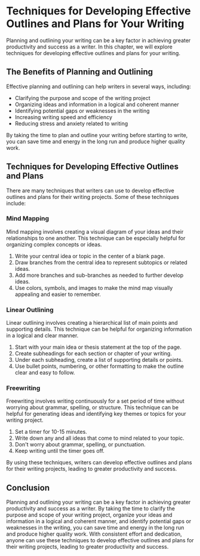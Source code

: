 Techniques for Developing Effective Outlines and Plans for Your Writing
=======================================================================================================================

Planning and outlining your writing can be a key factor in achieving greater productivity and success as a writer. In this chapter, we will explore techniques for developing effective outlines and plans for your writing.

The Benefits of Planning and Outlining
--------------------------------------

Effective planning and outlining can help writers in several ways, including:

* Clarifying the purpose and scope of the writing project
* Organizing ideas and information in a logical and coherent manner
* Identifying potential gaps or weaknesses in the writing
* Increasing writing speed and efficiency
* Reducing stress and anxiety related to writing

By taking the time to plan and outline your writing before starting to write, you can save time and energy in the long run and produce higher quality work.

Techniques for Developing Effective Outlines and Plans
------------------------------------------------------

There are many techniques that writers can use to develop effective outlines and plans for their writing projects. Some of these techniques include:

### Mind Mapping

Mind mapping involves creating a visual diagram of your ideas and their relationships to one another. This technique can be especially helpful for organizing complex concepts or ideas.

1. Write your central idea or topic in the center of a blank page.
2. Draw branches from the central idea to represent subtopics or related ideas.
3. Add more branches and sub-branches as needed to further develop ideas.
4. Use colors, symbols, and images to make the mind map visually appealing and easier to remember.

### Linear Outlining

Linear outlining involves creating a hierarchical list of main points and supporting details. This technique can be helpful for organizing information in a logical and clear manner.

1. Start with your main idea or thesis statement at the top of the page.
2. Create subheadings for each section or chapter of your writing.
3. Under each subheading, create a list of supporting details or points.
4. Use bullet points, numbering, or other formatting to make the outline clear and easy to follow.

### Freewriting

Freewriting involves writing continuously for a set period of time without worrying about grammar, spelling, or structure. This technique can be helpful for generating ideas and identifying key themes or topics for your writing project.

1. Set a timer for 10-15 minutes.
2. Write down any and all ideas that come to mind related to your topic.
3. Don't worry about grammar, spelling, or punctuation.
4. Keep writing until the timer goes off.

By using these techniques, writers can develop effective outlines and plans for their writing projects, leading to greater productivity and success.

Conclusion
----------

Planning and outlining your writing can be a key factor in achieving greater productivity and success as a writer. By taking the time to clarify the purpose and scope of your writing project, organize your ideas and information in a logical and coherent manner, and identify potential gaps or weaknesses in the writing, you can save time and energy in the long run and produce higher quality work. With consistent effort and dedication, anyone can use these techniques to develop effective outlines and plans for their writing projects, leading to greater productivity and success.
